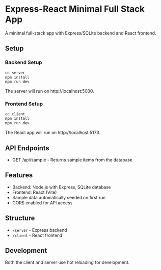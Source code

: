 # Express-React Minimal Full Stack App

A minimal full-stack app with Express/SQLite backend and React frontend.

## Setup

### Backend Setup

```bash
cd server
npm install
npm run dev
```

The server will run on http://localhost:5000.

### Frontend Setup

```bash
cd client
npm install
npm run dev
```

The React app will run on http://localhost:5173.

## API Endpoints

- GET /api/sample - Returns sample items from the database

## Features

- Backend: Node.js with Express, SQLite database
- Frontend: React (Vite)
- Sample data automatically seeded on first run
- CORS enabled for API access

## Structure

- `/server` - Express backend
- `/client` - React frontend

## Development

Both the client and server use hot reloading for development. 